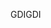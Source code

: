 <span data-ttu-id="e08dd-101">GDI</span><span class="sxs-lookup"><span data-stu-id="e08dd-101">GDI</span></span>